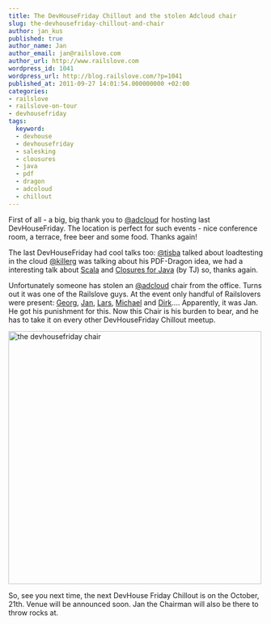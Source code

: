 ```yaml
---
title: The DevHouseFriday Chillout and the stolen Adcloud chair
slug: the-devhousefriday-chillout-and-chair
author: jan_kus
published: true
author_name: Jan
author_email: jan@railslove.com
author_url: http://www.railslove.com
wordpress_id: 1041
wordpress_url: http://blog.railslove.com/?p=1041
published_at: 2011-09-27 14:01:54.000000000 +02:00
categories:
- railslove
- railslove-on-tour
- devhousefriday
tags:
  keyword:
  - devhouse
  - devhousefriday
  - salesking
  - clousures
  - java
  - pdf
  - dragon
  - adcoloud
  - chillout
---
```

First of all - a big, big thank you to <a href="http://twitter.com/adcloud">@adcloud</a> for hosting last DevHouseFriday. The location is perfect for such events - nice conference room, a terrace, free beer and some food. Thanks again!

The last DevHouseFriday had cool talks too: <a href="http://twitter.com/tisba">@tisba</a> talked about loadtesting in the cloud <a href="http://twitter.com/killerg">@killerg</a> was talking about his PDF-Dragon idea, we had a interesting talk about <a href="http://www.scala-lang.org/">Scala</a> and <a href="http://javac.info/">Closures for Java</a> (by TJ) so, thanks again.

Unfortunately someone has stolen an <a href="http://twitter.com/adcloud">@adcloud</a> chair from the office. Turns out it was one of the Railslove guys. At the event only handful of Railslovers were present: <a href="http://railslove.com/items/georg_leciejewski">Georg</a>, <a href="http://railslove.com/items/jan_kus">Jan</a>, <a href="http://railslove.com/items/lars_brillert">Lars</a>, <a href="http://railslove.com/items/michael_bumann">Michael</a> and <a href="http://railslove.com/items/dirk_jost">Dirk</a>.... Apparently, it was Jan. He got his punishment for this. Now this Chair is his burden to bear, and he has to take it on every other DevHouseFriday Chillout meetup. 

<img src="http://s3.amazonaws.com/imgly_production/2091803/large.jpg" alt="the devhousefriday chair"  width="500px" />

So, see you next time, the next DevHouse Friday Chillout is on the October, 21th. Venue will be announced soon. Jan the Chairman will also be there to throw rocks at.

